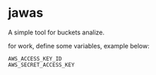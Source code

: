 # jawas
A simple tool for buckets analize.

for work, define some variables, example below:

```
AWS_ACCESS_KEY_ID
AWS_SECRET_ACCESS_KEY
```
